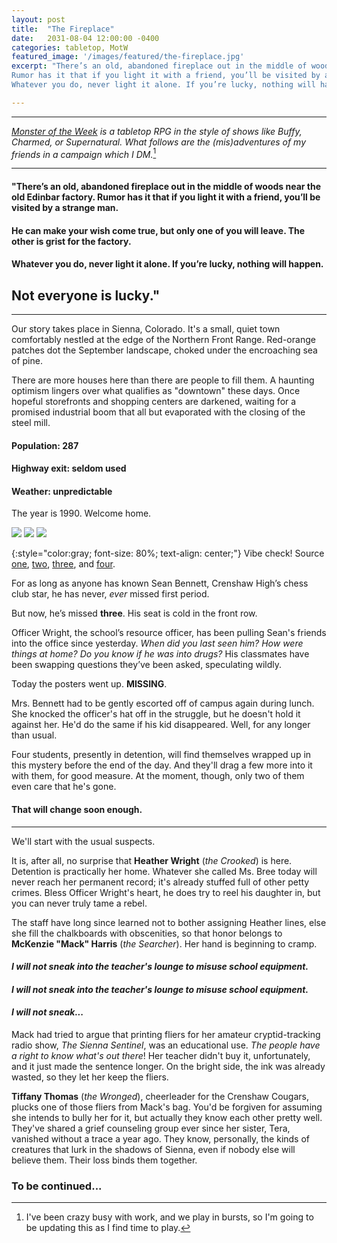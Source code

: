```yaml
---
layout: post
title:  "The Fireplace"
date:   2031-08-04 12:00:00 -0400
categories: tabletop, MotW
featured_image: '/images/featured/the-fireplace.jpg'
excerpt: "There’s an old, abandoned fireplace out in the middle of woods near the old Edinbar factory.
Rumor has it that if you light it with a friend, you’ll be visited by a strange man. He can make your wish come true, but only one of you will leave. The other is grist for the factory.<br><br>
Whatever you do, never light it alone. If you’re lucky, nothing will happen. Not everyone is lucky."

---
```

---

*[Monster of the Week](https://www.evilhat.com/home/monster-of-the-week/) is a tabletop RPG in the style of shows like Buffy, Charmed, or Supernatural. What follows are the (mis)adventures of my friends in a campaign which I DM.*[^1]

---

#### "There’s an old, abandoned fireplace out in the middle of woods near the old Edinbar factory. Rumor has it that if you light it with a friend, you’ll be visited by a strange man.

#### He can make your wish come true, but only one of you will leave. The other is grist for the factory.

#### Whatever you do, never light it alone. If you’re lucky, nothing will happen.

## Not everyone is lucky."

---

Our story takes place in Sienna, Colorado. It's a small, quiet town comfortably nestled at the edge of the Northern Front Range. Red-orange patches dot the September landscape, choked under the encroaching sea of pine.

There are more houses here than there are people to fill them. A haunting optimism lingers over what qualifies as "downtown" these days. Once hopeful storefronts and shopping centers are darkened, waiting for a promised industrial boom that all but evaporated with the closing of the steel mill.

#### Population: 287

#### Highway exit: seldom used

#### Weather: unpredictable

The year is 1990. Welcome home.


<div class="gallery" data-columns="3">
  <img src="/images/monster-of-the-week/driving.jpg">
  <img src="/images/monster-of-the-week/school.jpg">
  <img src="/images/monster-of-the-week/factory.jpg">
</div>

{:style="color:gray; font-size: 80%; text-align: center;"}
Vibe check! Source [one](https://www.pexels.com/photo/snow-covered-mountain-3608038/), [two](https://www.pexels.com/photo/cold-snow-wood-light-5928442/), [three](https://www.pexels.com/photo/big-empty-room-in-old-factory-4846415/), and [four](https://www.pexels.com/photo/grayscale-photo-of-chair-inside-the-establishment-162389/).

For as long as anyone has known Sean Bennett, Crenshaw High’s chess club star, he has never, *ever* missed first period.

But now, he’s missed **three**. His seat is cold in the front row.

Officer Wright, the school’s resource officer, has been pulling Sean's friends into the office since yesterday. *When did you last seen him? How were things at home? Do you know if he was into drugs?* His classmates have been swapping questions they’ve been asked, speculating wildly.

Today the posters went up. **MISSING**.

Mrs. Bennett had to be gently escorted off of campus again during lunch. She knocked the officer's hat off in the struggle, but he doesn't hold it against her. He'd do the same if his kid disappeared. Well, for any longer than usual.

Four students, presently in detention, will find themselves wrapped up in this mystery before the end of the day. And they'll drag a few more into it with them, for good measure. At the moment, though, only two of them even care that he's gone.

#### That will change soon enough.

---

We'll start with the usual suspects.

It is, after all, no surprise that **Heather Wright** (*the Crooked*) is here. Detention is practically her home. Whatever she called Ms. Bree today will never reach her permanent record; it's already stuffed full of other petty crimes. Bless Officer Wright's heart, he does try to reel his daughter in, but you can never truly tame a rebel.


The staff have long since learned not to bother assigning Heather lines, else she fill the chalkboards with obscenities, so that honor belongs to **McKenzie "Mack" Harris** (*the Searcher*). Her hand is beginning to cramp.

#### *I will not sneak into the teacher's lounge to misuse school equipment.*

#### *I will not sneak into the teacher's lounge to misuse school equipment.*

#### *I will not sneak...*

Mack had tried to argue that printing fliers for her amateur cryptid-tracking radio show, *The Sienna Sentinel*, was an educational use. *The people have a right to know what's out there*!  Her teacher didn't buy it, unfortunately, and it just made the sentence longer. On the bright side, the ink was already wasted, so they let her keep the fliers.

**Tiffany Thomas** (*the Wronged*), cheerleader for the Crenshaw Cougars, plucks one of those fliers from Mack's bag. You'd be forgiven for assuming she intends to bully her for it, but actually they know each other pretty well. They've shared a grief counseling group ever since her sister, Tera, vanished without a trace a year ago. They know, personally, the kinds of creatures that lurk in the shadows of Sienna, even if nobody else will believe them. Their loss binds them together.

### To be continued...

[^1]:I've been crazy busy with work, and we play in bursts, so I'm going to be updating this as I find time to play.
